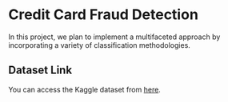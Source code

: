 # Credit Card Fraud Detection
In this project, we plan to implement a multifaceted approach by incorporating a variety of classification methodologies.

## Dataset Link
You can access the Kaggle dataset from [here](https://github.com/gokcenazakyol/credit-card-fraud-detection/blob/main/Literature%20Review/Random_forest_for_credit_card_fraud_detection.pdf).

